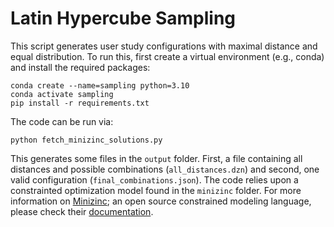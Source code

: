 # Latin Hypercube Sampling

This script generates user study configurations with maximal distance and equal distribution.
To run this, first create a virtual environment (e.g., conda) and install the required packages:

    conda create --name=sampling python=3.10
    conda activate sampling
    pip install -r requirements.txt

The code can be run via:

    python fetch_minizinc_solutions.py

This generates some files in the `output` folder. First, a file containing all distances and possible combinations (`all_distances.dzn`) and second, one valid configuration (`final_combinations.json`). The code relies upon a constrainted optimization model found in the ```minizinc``` folder. For more information on [Minizinc](https://www.minizinc.org/); an open source constrained modeling language, please check their [documentation](https://www.minizinc.org/resources.html).

